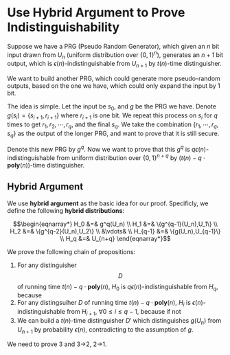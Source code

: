 # Use Hybrid Argument to Prove Indistinguishability

Suppose we have a PRG (Pseudo Random Generator), which given an $n$ bit input drawn from $U_n$ (uniform distribution over $\{0,1\}^n$), generates an $n+1$ bit output, which is $\epsilon(n)$-indistinguishable from $U_{n+1}$ by $t(n)$-time distinguisher.

We want to build another PRG, which could generate more pseudo-random outputs, based on the one we have, which could only expand the input by 1 bit.

The idea is simple. Let the input be $s_0$, and $g$ be the PRG we have. Denote $g(s_i) = \{s_{i+1},r_{i+1}\}$ where $r_{i+1}$ is one bit. We repeat this process on $s_i$ for $q$ times to get $r_1,r_2,\cdots,r_q$, and the final $s_q$. We take the combination $\{r_1,\cdots,r_q,s_q\}$ as the output of the longer PRG, and want to prove that it is still secure.

Denote this new PRG by $g^q$. Now we want to prove that this $g^q$ is $q\epsilon(n)$-indistinguishable from uniform distribution over $\{0,1\}^{n+q}$ by $(t(n)-q\cdot\mathbf{poly}(n))$-time distinguisher.

## Hybrid Argument

We use **hybrid argument** as the basic idea for our proof. Specificly, we define the following **hybrid distributions**:

$$\begin{eqnarray*}
H_0 &=& g^q(U_n) \\
H_1 &=& \{g^{q-1}(U_n),U_1\} \\
H_2 &=& \{g^{q-2}(U_n),U_2\} \\
&\vdots& \\
H_{q-1} &=& \{g(U_n),U_{q-1}\} \\
H_q &=& U_{n+q}
\end{eqnarray*}$$

We prove the following chain of propositions:

1. For any distinguisher $$ D $$ of running time $t(n)-q\cdot\mathbf{poly}(n)$, $H_0$ is $q\epsilon(n)$-indistinguishable from $H_q$, because
2. For any distingsuiher $D$ of running time $t(n)-q\cdot\mathbf{poly}(n)$, $H_i$ is $\epsilon(n)$-indistinguishable from $H_{i+1}$, $\forall 0\leq i\leq q-1$, because if not
3. We can build a $t(n)$-time distinguisher $D'$ which distinguishes $g(U_n)$ from $U_{n+1}$ by probability $\epsilon(n)$, contradicting to the assumption of $g$.

We need to prove 3 and 3->2, 2->1.